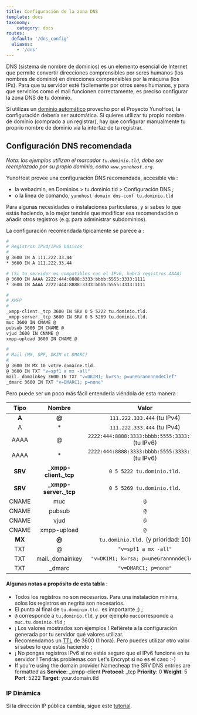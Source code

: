 ```yaml
---
title: Configuración de la zona DNS
template: docs
taxonomy:
    category: docs
routes:
  default: '/dns_config'
  aliases:
    - '/dns'
---
```


DNS (sistema de nombre de dominios) es un elemento esencial de Internet que permite convertir direcciones comprensibles por seres humanos (los nombres de dominio) en direcciones comprensibles por la máquina (los IPs). Para que tu servidor esté fácilemente por otros seres humanos, y para que servicios como el mail funcionen correctamente, es preciso configurar la zona DNS de tu dominio.

Si utilizas un [dominio automático](/dns_nohost_me) provecho por el Proyecto YunoHost, la configuración debería ser automática. Si quieres utilizar tu propio nombre de dominio (comprado a un registrar), hay que configurar manualmente tu proprio nombre de dominio vía la interfaz de tu registrar.


## Configuración DNS recomendada
_Nota: los ejemplos utilizan el marcador `tu.dominio.tld`, debe ser reemplazado por su propio dominio, como `www.yunohost.org`._

YunoHost provee una configuración DNS recomendada, accesible vía :
- la webadmin, en Dominios > tu.dominio.tld > Configuración DNS ;
- o la linea de comando, `yunohost domain dns-conf tu.dominio.tld`

Para algunas necesidades o instalaciones particulares, y si sabes lo que estás haciendo, a lo mejor tendrás que modificar esa recomendación o añadir otros registros (e.g. para administrar subdominios).

La configuración recomendada típicamente se parece a :

```bash
#
# Registros IPv4/IPv6 básicos 
#
@ 3600 IN A 111.222.33.44
* 3600 IN A 111.222.33.44

# (Si tu servidor es compatibles con el IPv6, habrá registros AAAA)
@ 3600 IN AAAA 2222:444:8888:3333:bbbb:5555:3333:1111
* 3600 IN AAAA 2222:444:8888:3333:bbbb:5555:3333:1111

#
# XMPP
#
_xmpp-client._tcp 3600 IN SRV 0 5 5222 tu.dominio.tld.
_xmpp-server._tcp 3600 IN SRV 0 5 5269 tu.dominio.tld.
muc 3600 IN CNAME @
pubsub 3600 IN CNAME @
vjud 3600 IN CNAME @
xmpp-upload 3600 IN CNAME @

#
# Mail (MX, SPF, DKIM et DMARC)
#
@ 3600 IN MX 10 votre.domaine.tld.
@ 3600 IN TXT "v=spf1 a mx -all"
mail._domainkey 3600 IN TXT "v=DKIM1; k=rsa; p=uneGrannnnndeClef"
_dmarc 3600 IN TXT "v=DMARC1; p=none"
```

Pero puede ser un poco más fácil entenderla viéndola de esta manera :


| Tipo    | Nombre                 | Valor                                                  |
| :-----: | :--------------------: | :----------------------------------------------------: |
|  **A**  |   **@**                |  `111.222.333.444` (tu IPv4)                           |
|    A    |   *                    |  `111.222.333.444` (tu IPv4)                           |
|  AAAA   |   @                    |  `2222:444:8888:3333:bbbb:5555:3333:1111` (tu IPv6)    |
|  AAAA   |   *                    |  `2222:444:8888:3333:bbbb:5555:3333:1111` (tu IPv6)    |
| **SRV** | **_xmpp-client._tcp**  |  `0 5 5222 tu.dominio.tld.`                            |
| **SRV** | **_xmpp-server._tcp**  |  `0 5 5269 tu.dominio.tld.`			    |
|  CNAME  |   muc                  |  `@`                                                   |
|  CNAME  |   pubsub               |  `@`                                                   |
|  CNAME  |   vjud                 |  `@`                                                   |
|  CNAME  |   xmpp-upload          |  `@`                                                   |
| **MX**  | **@**                  |  `tu.dominio.tld.`     (y prioridad: 10)               |
|   TXT   |   @                    |  `"v=spf1 a mx -all"`                |
|   TXT   |  mail._domainkey       |  `"v=DKIM1; k=rsa; p=uneGrannnndeClef"`                |
|   TXT   |  _dmarc                |  `"v=DMARC1; p=none"`                                  |

#### Algunas notas a propósito de esta tabla :

- Todos los registros no son necesarios. Para una instalación mínima, solos los registros en negrita son necesarios.
- El punto al final de `tu.dominio.tld.` es importante ;) ;
- `@` corresponde a `tu.dominio.tld`, y por ejemplo `muc`corresponde a `muc.tu.dominio.tld` ;
- ¡ Los valores mostrados son ejemplos ! Refiérete a la configuración generada por tu servidor qué valores utilizar.
- Recomendamos un [TTL](https://en.wikipedia.org/wiki/Time_to_live) de 3600 (1 hora). Pero puedes utilizar otro valor si sabes lo que estás haciendo ;
- ¡ No pongas registros IPv6 si no estás seguro que el IPv6 funcione en tu servidor ! Tendrás problemas con Let's Encrypt si no es el caso :-)
- If you're using the domain provider Namecheap the SRV DNS entries are formatted as **Service**: _xmpp-client **Protocol**: _tcp **Priority**: 0 **Weight**: 5 **Port**: 5222 **Target**: your.domain.tld

### IP Dinámica

Si la dirección IP pública cambia, sigue este [tutorial](/dns_dynamicip).
